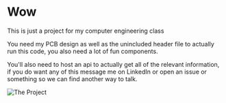 # Wow

This is just a project for my computer engineering class

You need my PCB design as well as the unincluded header file to actually run this code, you also need a lot of fun components.

You'll also need to host an api to actually get all of the relevant information, if you do want any of this message me on LinkedIn or open an issue or something so we can find another way to talk.

![The Project](https://i.imgur.com/VzZgObq.jpg)
